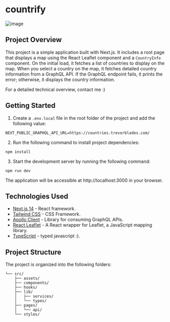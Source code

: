 # countrify
![image](https://github.com/betodevq/countrify/assets/37468432/57715802-8cd3-4de4-ad9c-76edff11973a)

## Project Overview

This project is a simple application built with Next.js. It includes a root page that displays a map using the React Leaflet component and a `CountryInfo` component. On the initial load, it fetches a list of countries to display on the map. When you select a country on the map, it fetches detailed country information from a GraphQL API. If the GraphQL endpoint fails, it prints the error; otherwise, it displays the country information.

For a detailed technical overview, contact me :)

## Getting Started

1. Create a `.env.local` file in the root folder of the project and add the following value:

```env
NEXT_PUBLIC_GRAPHQL_API_URL=https://countries.trevorblades.com/
```
2. Run the following command to install project dependencies:
```
npm install
```
3. Start the development server by running the following command:
```
npm run dev
```

The application will be accessible at http://localhost:3000 in your browser.

## Technologies Used

- [Next.js 14](https://nextjs.org/) - React framework.
- [Tailwind CSS](https://tailwindcss.com/) - CSS Framework.
- [Apollo Client](https://www.apollographql.com/docs/react/) - Library for consuming GraphQL APIs.
- [React Leaflet](https://react-leaflet.js.org/) - A React wrapper for Leaflet, a JavaScript mapping library.
- [TypeScript](https://www.typescriptlang.org/) - typed javascript :).

## Project Structure

The project is organized into the following folders:

```
└── src/
    ├── assets/
    ├── components/
    ├── hooks/
    ├── lib/
    │   ├── services/
    │   └── types/
    ├── pages/
    │   └── api/
    └── styles/
```
